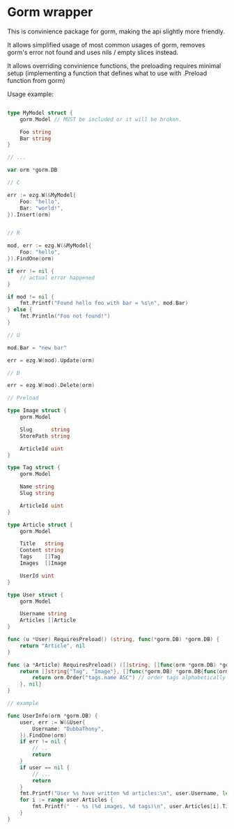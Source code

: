# Gorm wrapper

This is convinience package for gorm, making the api slightly more friendly.

It allows simplified usage of most common usages of gorm, removes gorm's error not found and uses nils / empty slices instead.

It allows overriding convinience functions, the preloading requires minimal setup (implementing a function that defines what to use with .Preload function from gorm)

Usage example:

```go

type MyModel struct {
	gorm.Model // MUST be included or it will be broken.

	Foo string
	Bar string
}

// ...

var orm *gorm.DB

// C

err := ezg.W(&MyModel{
	Foo: "hello",
	Bar: "world!",
}).Insert(orm)


// R

mod, err := ezg.W(&MyModel{
	Foo: "hello",
}).FindOne(orm)

if err != nil {
	// actual error happened
}

if mod != nil {
	fmt.Printf("Found hello foo with bar = %s\n", mod.Bar)
} else {
	fmt.Println("Foo not found!")
}

// U

mod.Bar = "new bar"

err = ezg.W(mod).Update(orm)

// D

err = ezg.W(mod).Delete(orm)

// Preload

type Image struct {
    gorm.Model

    Slug      string
    StorePath string

    ArticleId uint
}

type Tag struct {
    gorm.Model

    Name string
    Slug string

    ArticleId uint
}

type Article struct {
    gorm.Model

    Title   string
    Content string
    Tags    []Tag
    Images  []Image

    UserId uint
}

type User struct {
    gorm.Model

    Username string
    Articles []Article
}

func (u *User) RequiresPreload() (string, func(*gorm.DB) *gorm.DB) {
    return "Article", nil
}

func (a *Article) RequiresPreload() ([]string, []func(orm *gorm.DB) *gorm.DB) {
    return []string{"Tag", "Image"}, []func(*gorm.DB) *gorm.DB{func(orm *gorm.DB) *gorm.DB {
        return orm.Order("tags.name ASC") // order tags alphabetically
    }, nil}
}

// example

func UserInfo(orm *gorm.DB) {
    user, err := W(&User{
        Username: "DubbaThony",
    }).FindOne(orm)
    if err != nil {
        // ..
        return
    }
    if user == nil {
        // ...
        return
    }
    fmt.Printf("User %s have written %d articles:\n", user.Username, len(user.Articles))
    for i := range user.Articles {
        fmt.Printf("  - %s (%d images, %d tags)\n", user.Articles[i].Title, len(user.Articles[i].Images), len(user.Articles[i].Tags))
    }
}

```
